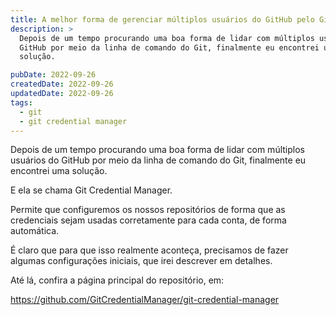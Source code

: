 ```yaml
---
title: A melhor forma de gerenciar múltiplos usuários do GitHub pelo Git
description: >
  Depois de um tempo procurando uma boa forma de lidar com múltiplos usuários do
  GitHub por meio da linha de comando do Git, finalmente eu encontrei uma
  solução.

pubDate: 2022-09-26
createdDate: 2022-09-26
updatedDate: 2022-09-26
tags:
  - git
  - git credential manager
---
```


Depois de um tempo procurando uma boa forma de lidar com múltiplos usuários do
GitHub por meio da linha de comando do Git, finalmente eu encontrei uma solução.

E ela se chama Git Credential Manager.

Permite que configuremos os nossos repositórios de forma que as credenciais
sejam usadas corretamente para cada conta, de forma automática.

É claro que para que isso realmente aconteça, precisamos de fazer algumas
configurações iniciais, que irei descrever em detalhes.

Até lá, confira a página principal do repositório, em:

https://github.com/GitCredentialManager/git-credential-manager

<!-- https://github.com/GitCredentialManager/git-credential-manager/blob/main/docs/credstores.md#gpgpass-compatible-files -->
